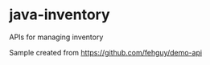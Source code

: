 # java-inventory
APIs for managing inventory

Sample created from https://github.com/fehguy/demo-api
